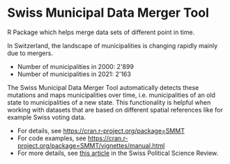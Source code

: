 # Swiss Municipal Data Merger Tool

R Package which helps merge data sets of different point in time.

In Switzerland, the landscape of municipalities is changing rapidly mainly due to mergers. 

* Number of municipalities in 2000: 2'899
* Number of municipalities in 2021: 2'163

The Swiss Municipal Data Merger Tool automatically detects these mutations and maps municipalities over time, i.e. municipalities of an old state to municipalities of a new state. This functionality is helpful when working with datasets that are based on different spatial references like for example Swiss voting data.

* For details, see https://cran.r-project.org/package=SMMT
* For code examples, see https://cran.r-project.org/package=SMMT/vignettes/manual.html
* For more details, see [this article](https://onlinelibrary.wiley.com/doi/full/10.1111/spsr.12487) in the Swiss Political Science Review.


